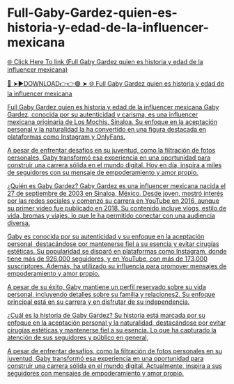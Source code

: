 # Full-Gaby-Gardez-quien-es-historia-y-edad-de-la-influencer-mexicana

<a href="https://skyhighway.sbs/kjfhhd"> 🌐 Click Here To link (Full Gaby Gardez quien es historia y edad de la influencer mexicana)

🔴 ➤►DOWNLOAD👉👉🟢 ➤  <a href="https://skyhighway.sbs/kjfhhd"> 🌐 Full Gaby Gardez quien es historia y edad de la influencer mexicana


Full Gaby Gardez quien es historia y edad de la influencer mexicana
Gaby Gardez, conocida por su autenticidad y carisma, es una influencer mexicana originaria de Los Mochis, Sinaloa. Su enfoque en la aceptación personal y la naturalidad la ha convertido en una figura destacada en plataformas como Instagram y OnlyFans.

A pesar de enfrentar desafíos en su juventud, como la filtración de fotos personales, Gaby transformó esa experiencia en una oportunidad para construir una carrera sólida en el mundo digital. Hoy en día, inspira a miles de seguidores con su mensaje de empoderamiento y amor propio.

¿Quién es Gaby Gardez?
Gaby Gardez es una influencer mexicana nacida el 27 de septiembre de 2003 en Sinaloa, México. Desde joven, mostró interés por las redes sociales y comenzó su carrera en YouTube en 2016, aunque su primer video fue publicado en 2018. Su contenido incluye vlogs, estilo de vida, bromas y viajes, lo que le ha permitido conectar con una audiencia diversa.

Gaby es conocida por su autenticidad y su enfoque en la aceptación personal, destacándose por mantenerse fiel a su esencia y evitar cirugías estéticas. Su popularidad se disparó en plataformas como Instagram, donde tiene más de 926,000 seguidores, y en YouTube, con más de 173,000 suscriptores. Además, ha utilizado su influencia para promover mensajes de empoderamiento y amor propio.

A pesar de su éxito, Gaby mantiene un perfil reservado sobre su vida personal, incluyendo detalles sobre su familia y relaciones2. Su enfoque principal está en su carrera y en disfrutar de su independencia.

¿Cuál es la historia de Gaby Gardez?
Su historia está marcada por su enfoque en la aceptación personal y la naturalidad, destacándose por evitar cirugías estéticas y mantenerse fiel a su esencia. Lo que ha capturado la atención de sus seguidores y público en general,

A pesar de enfrentar desafíos, como la filtración de fotos personales en su juventud, Gaby transformó esa experiencia en una oportunidad para construir una carrera sólida en el mundo digital. Actualmente, inspira a sus seguidores con mensajes de empoderamiento y amor propio.
